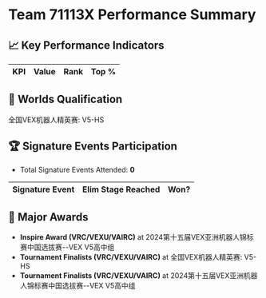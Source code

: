 # Team 71113X Performance Summary

## 📈 Key Performance Indicators
| KPI | Value | Rank | Top % |
|:---|:-----|:----|:-----|


## 🎯 Worlds Qualification
全国VEX机器人精英赛: V5-HS

## 🏆 Signature Events Participation
- Total Signature Events Attended: **0**

| Signature Event | Elim Stage Reached | Won? |
|:----------------|:-------------------|:----|


## 🥇 Major Awards
- **Inspire Award (VRC/VEXU/VAIRC)** at 2024第十五届VEX亚洲机器人锦标赛中国选拔赛--VEX V5高中组
- **Tournament Finalists (VRC/VEXU/VAIRC)** at 全国VEX机器人精英赛: V5-HS
- **Tournament Finalists (VRC/VEXU/VAIRC)** at 2024第十五届VEX亚洲机器人锦标赛中国选拔赛--VEX V5高中组

